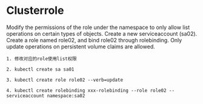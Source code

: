 # Clusterrole

Modify the permissions of the role under the namespace to only allow list operations on certain types of objects. Create a new serviceaccount (sa02). Create a role named role02, and bind role02 through rolebinding. Only update operations on persistent volume claims are allowed.

```shell
1. 修改对应的role使用list权限

2. kubectl create sa sa01

3. kubectl create role role02 --verb=update

4. kubectl create rolebinding xxx-rolebinding --role role02 --serviceaccount namespace:sa02
```
